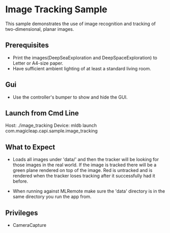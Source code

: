 # Image Tracking Sample

This sample demonstrates the use of image recognition and tracking of two-dimensional, planar images.

## Prerequisites
- Print the images(DeepSeaExploration and DeepSpaceExploration) to Letter or A4-size paper.
- Have sufficient ambient lighting of at least a standard living room.

## Gui
 - Use the controller's bumper to show and hide the GUI.

## Launch from Cmd Line

Host: ./image_tracking
Device: mldb launch com.magicleap.capi.sample.image_tracking

## What to Expect

 - Loads all images under 'data/' and then the tracker will be looking
   for those images in the real world.  If the image is tracked there
   will be a green plane rendered on top of the image. Red is untracked
   and is rendered when the tracker loses tracking after it successfully
   had it before.

 - When running against MLRemote make sure the 'data' directory is in
   the same directory you run the app from.

## Privileges

- CameraCapture

